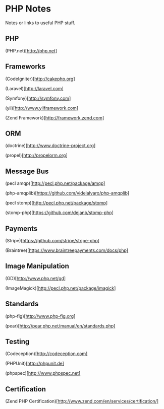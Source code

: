# PHP Notes

Notes or links to useful PHP stuff.

## PHP

(PHP.net)[http://php.net]

## Frameworks

(CodeIgniter)[http://cakephp.org]

(Laravel)[http://laravel.com]

(Symfony)[http://symfony.com]

(yii)[http://www.yiiframework.com]

(Zend Framework)[http://framework.zend.com]

## ORM

(doctrine)[http://www.doctrine-project.org]

(propel)[http://propelorm.org]

## Message Bus

(pecl amqp)[http://pecl.php.net/package/amqp]

(php-amqplib)[https://github.com/videlalvaro/php-amqplib]

(pecl stomp)[http://pecl.php.net/package/stomp]

(stomp-php)[https://github.com/dejanb/stomp-php]

## Payments

(Stripe)[https://github.com/stripe/stripe-php]

(Braintree)[https://www.braintreepayments.com/docs/php]

## Image Manipulation

(GD)[http://www.php.net/gd]

(ImageMagick)[http://pecl.php.net/package/imagick]

## Standards

(php-fig)[http://www.php-fig.org]

(pear)[http://pear.php.net/manual/en/standards.php]

## Testing

(Codeception)[http://codeception.com]

(PHPUnit)[http://phpunit.de]

(phpspec)[http://www.phpspec.net]

## Certification

(Zend PHP Certification)[http://www.zend.com/en/services/certification/]
